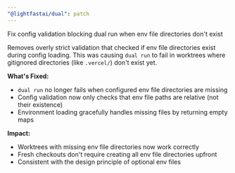 ```yaml
---
"@lightfastai/dual": patch
---
```


Fix config validation blocking dual run when env file directories don't exist

Removes overly strict validation that checked if env file directories exist during config loading. This was causing `dual run` to fail in worktrees where gitignored directories (like `.vercel/`) don't exist yet.

**What's Fixed:**
- `dual run` no longer fails when configured env file directories are missing
- Config validation now only checks that env file paths are relative (not their existence)
- Environment loading gracefully handles missing files by returning empty maps

**Impact:**
- Worktrees with missing env file directories now work correctly
- Fresh checkouts don't require creating all env file directories upfront
- Consistent with the design principle of optional env files
